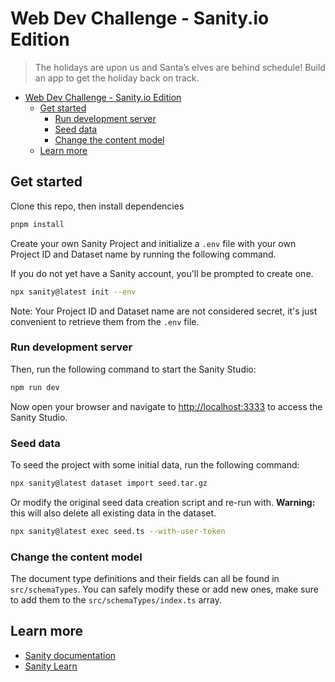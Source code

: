 # Web Dev Challenge - Sanity.io Edition

> The holidays are upon us and Santa’s elves are behind schedule! Build an app to get the holiday back on track.

- [Web Dev Challenge - Sanity.io Edition](#web-dev-challenge---sanityio-edition)
  - [Get started](#get-started)
    - [Run development server](#run-development-server)
    - [Seed data](#seed-data)
    - [Change the content model](#change-the-content-model)
  - [Learn more](#learn-more)

## Get started

Clone this repo, then install dependencies

```bash
pnpm install
```

Create your own Sanity Project and initialize a `.env` file with your own Project ID and Dataset name by running the following command.

If you do not yet have a Sanity account, you'll be prompted to create one.

```bash
npx sanity@latest init --env
```

Note: Your Project ID and Dataset name are not considered secret, it's just convenient to retrieve them from the `.env` file.

### Run development server

Then, run the following command to start the Sanity Studio:

```bash
npm run dev
```

Now open your browser and navigate to [http://localhost:3333](http://localhost:3333) to access the Sanity Studio.

### Seed data

To seed the project with some initial data, run the following command:

```bash
npx sanity@latest dataset import seed.tar.gz
```

Or modify the original seed data creation script and re-run with. **Warning:** this will also delete all existing data in the dataset.

```bash
npx sanity@latest exec seed.ts --with-user-token
```

### Change the content model

The document type definitions and their fields can all be found in `src/schemaTypes`. You can safely modify these or add new ones, make sure to add them to the `src/schemaTypes/index.ts` array.

## Learn more

- [Sanity documentation](https://www.sanity.io/docs)
- [Sanity Learn](https://www.sanity.io/learn)
